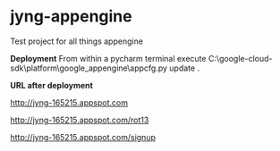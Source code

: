 # jyng-appengine
Test project for all things appengine

**Deployment**
From within a pycharm terminal execute
C:\google-cloud-sdk\platform\google_appengine\appcfg.py update .

**URL after deployment**

http://jyng-165215.appspot.com

http://jyng-165215.appspot.com/rot13

http://jyng-165215.appspot.com/signup

